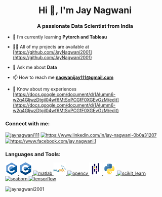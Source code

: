 <h1 align="center">Hi 👋, I'm Jay Nagwani</h1>
<h3 align="center">A passionate Data Scientist from India</h3>

- 🌱 I’m currently learning **Pytorch and Tableau**

- 👨‍💻 All of my projects are available at [https://github.com/JayNagwani2001](https://github.com/JayNagwani2001)

- 💬 Ask me about **Data**

- 📫 How to reach me **nagwanijay111@gmail.com**

- 📄 Know about my experiences [https://docs.google.com/document/d/1AIumm6-w2q4GljwzDtgil04wf6MtSoPCGfF0XGEvGzM/edit](https://docs.google.com/document/d/1AIumm6-w2q4GljwzDtgil04wf6MtSoPCGfF0XGEvGzM/edit)

<h3 align="left">Connect with me:</h3>
<p align="left">
<a href="https://twitter.com/jaynagwani111" target="blank"><img align="center" src="https://raw.githubusercontent.com/rahuldkjain/github-profile-readme-generator/master/src/images/icons/Social/twitter.svg" alt="jaynagwani111" height="30" width="40" /></a>
<a href="https://linkedin.com/in/https://www.linkedin.com/in/jay-nagwani-0b0a31207" target="blank"><img align="center" src="https://raw.githubusercontent.com/rahuldkjain/github-profile-readme-generator/master/src/images/icons/Social/linked-in-alt.svg" alt="https://www.linkedin.com/in/jay-nagwani-0b0a31207" height="30" width="40" /></a>
<a href="https://fb.com/https://www.facebook.com/jay.nagwani.1" target="blank"><img align="center" src="https://raw.githubusercontent.com/rahuldkjain/github-profile-readme-generator/master/src/images/icons/Social/facebook.svg" alt="https://www.facebook.com/jay.nagwani.1" height="30" width="40" /></a>
</p>

<h3 align="left">Languages and Tools:</h3>
<p align="left"> <a href="https://www.cprogramming.com/" target="_blank" rel="noreferrer"> <img src="https://raw.githubusercontent.com/devicons/devicon/master/icons/c/c-original.svg" alt="c" width="40" height="40"/> </a> <a href="https://www.w3schools.com/cpp/" target="_blank" rel="noreferrer"> <img src="https://raw.githubusercontent.com/devicons/devicon/master/icons/cplusplus/cplusplus-original.svg" alt="cplusplus" width="40" height="40"/> </a> <a href="https://www.mathworks.com/" target="_blank" rel="noreferrer"> <img src="https://upload.wikimedia.org/wikipedia/commons/2/21/Matlab_Logo.png" alt="matlab" width="40" height="40"/> </a> <a href="https://www.mysql.com/" target="_blank" rel="noreferrer"> <img src="https://raw.githubusercontent.com/devicons/devicon/master/icons/mysql/mysql-original-wordmark.svg" alt="mysql" width="40" height="40"/> </a> <a href="https://opencv.org/" target="_blank" rel="noreferrer"> <img src="https://www.vectorlogo.zone/logos/opencv/opencv-icon.svg" alt="opencv" width="40" height="40"/> </a> <a href="https://pandas.pydata.org/" target="_blank" rel="noreferrer"> <img src="https://raw.githubusercontent.com/devicons/devicon/2ae2a900d2f041da66e950e4d48052658d850630/icons/pandas/pandas-original.svg" alt="pandas" width="40" height="40"/> </a> <a href="https://www.python.org" target="_blank" rel="noreferrer"> <img src="https://raw.githubusercontent.com/devicons/devicon/master/icons/python/python-original.svg" alt="python" width="40" height="40"/> </a> <a href="https://scikit-learn.org/" target="_blank" rel="noreferrer"> <img src="https://upload.wikimedia.org/wikipedia/commons/0/05/Scikit_learn_logo_small.svg" alt="scikit_learn" width="40" height="40"/> </a> <a href="https://seaborn.pydata.org/" target="_blank" rel="noreferrer"> <img src="https://seaborn.pydata.org/_images/logo-mark-lightbg.svg" alt="seaborn" width="40" height="40"/> </a> <a href="https://www.tensorflow.org" target="_blank" rel="noreferrer"> <img src="https://www.vectorlogo.zone/logos/tensorflow/tensorflow-icon.svg" alt="tensorflow" width="40" height="40"/> </a> </p>

<p><img align="center" src="https://github-readme-stats.vercel.app/api/top-langs?username=jaynagwani2001&show_icons=true&locale=en&layout=compact" alt="jaynagwani2001" /></p>
